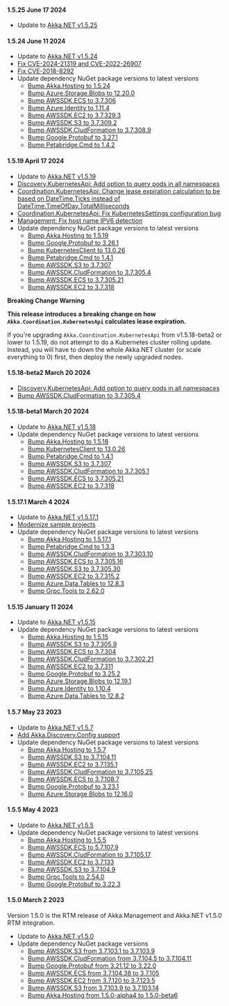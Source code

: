 #### 1.5.25 June 17 2024 ####

* Update to [Akka.NET v1.5.25](https://github.com/akkadotnet/akka.net/releases/tag/1.5.24)

#### 1.5.24 June 11 2024 ####

* Update to [Akka.NET v1.5.24](https://github.com/akkadotnet/akka.net/releases/tag/1.5.24)
* [Fix CVE-2024-21319 and CVE-2022-26907](https://github.com/akkadotnet/Akka.Management/pull/2557)
* [Fix CVE-2018-8292](https://github.com/akkadotnet/Akka.Management/pull/2558)
* Update dependency NuGet package versions to latest versions
  * [Bump Akka.Hosting to 1.5.24](https://github.com/akkadotnet/Akka.Management/pull/2556)
  * [Bump Azure.Storage.Blobs to 12.20.0](https://github.com/akkadotnet/Akka.Management/pull/2501)
  * [Bump AWSSDK.ECS to 3.7.306](https://github.com/akkadotnet/Akka.Management/pull/2552)
  * [Bump Azure.Identity to 1.11.4](https://github.com/akkadotnet/Akka.Management/pull/2545)
  * [Bump AWSSDK.EC2 to 3.7.329.3](https://github.com/akkadotnet/Akka.Management/pull/2553)
  * [Bump AWSSDK.S3 to 3.7.309.2](https://github.com/akkadotnet/Akka.Management/pull/2554)
  * [Bump AWSSDK.CludFormation to 3.7.308.9](https://github.com/akkadotnet/Akka.Management/pull/2555)
  * [Bump Google.Protobuf to 3.27.1](https://github.com/akkadotnet/Akka.Management/pull/2540)
  * [Bump Petabridge.Cmd to 1.4.2](https://github.com/akkadotnet/Akka.Management/pull/2559)

#### 1.5.19 April 17 2024 ####

* Update to [Akka.NET v1.5.19](https://github.com/akkadotnet/akka.net/releases/tag/1.5.19)
* [Discovery.KubernetesApi: Add option to query pods in all namespaces](https://github.com/akkadotnet/Akka.Management/pull/2421)
* [Coordination.KubernetesApi: Change lease expiration calculation to be based on DateTime.Ticks instead of DateTime.TimeOfDay.TotalMilliseconds](https://github.com/akkadotnet/Akka.Management/pull/2474)
* [Coordination.KubernetesApi: Fix KubernetesSettings configuration bug](https://github.com/akkadotnet/Akka.Management/pull/2475)
* [Management: Fix host name IPV6 detection](https://github.com/akkadotnet/Akka.Management/pull/2476)
* Update dependency NuGet package versions to latest versions
  * [Bump Akka.Hosting to 1.5.19](https://github.com/akkadotnet/Akka.Management/pull/2478)
  * [Bump Google.Protobuf to 3.26.1](https://github.com/akkadotnet/Akka.Management/pull/2436)
  * [Bump KubernetesClient to 13.0.26](https://github.com/akkadotnet/Akka.Management/pull/2405)
  * [Bump Petabridge.Cmd to 1.4.1](https://github.com/akkadotnet/Akka.Management/pull/2418)
  * [Bump AWSSDK.S3 to 3.7.307](https://github.com/akkadotnet/Akka.Management/pull/2412)
  * [Bump AWSSDK.CludFormation to 3.7.305.4](https://github.com/akkadotnet/Akka.Management/pull/2430)
  * [Bump AWSSDK.ECS to 3.7.305.21](https://github.com/akkadotnet/Akka.Management/pull/2414)
  * [Bump AWSSDK.EC2 to 3.7.318](https://github.com/akkadotnet/Akka.Management/pull/2417)

**Breaking Change Warning**

**This release introduces a breaking change on how `Akka.Coordination.KubernetesApi` calculates lease expiration.**

If you're upgrading `Akka.Coordination.KubernetesApi` from v1.5.18-beta2 or lower to 1.5.19, do not attempt to do a Kubernetes cluster rolling update. Instead, you will have to down the whole Akka.NET cluster (or scale everything to 0) first, then deploy the newly upgraded nodes.

#### 1.5.18-beta2 March 20 2024 ####

* [Discovery.KubernetesApi: Add option to query pods in all namespaces](https://github.com/akkadotnet/Akka.Management/pull/2421)
* [Bump AWSSDK.CludFormation to 3.7.305.4](https://github.com/akkadotnet/Akka.Management/pull/2430)

#### 1.5.18-beta1 March 20 2024 ####

* Update to [Akka.NET v1.5.18](https://github.com/akkadotnet/akka.net/releases/tag/1.5.18)
* Update dependency NuGet package versions to latest versions
  * [Bump Akka.Hosting to 1.5.18](https://github.com/akkadotnet/Akka.Management/pull/2410)
  * [Bump KubernetesClient to 13.0.26](https://github.com/akkadotnet/Akka.Management/pull/2405)
  * [Bump Petabridge.Cmd to 1.4.1](https://github.com/akkadotnet/Akka.Management/pull/2418)
  * [Bump AWSSDK.S3 to 3.7.307](https://github.com/akkadotnet/Akka.Management/pull/2412)
  * [Bump AWSSDK.CludFormation to 3.7.305.1](https://github.com/akkadotnet/Akka.Management/pull/2416)
  * [Bump AWSSDK.ECS to 3.7.305.21](https://github.com/akkadotnet/Akka.Management/pull/2414)
  * [Bump AWSSDK.EC2 to 3.7.318](https://github.com/akkadotnet/Akka.Management/pull/2417)

#### 1.5.17.1 March 4 2024 ####

* Update to [Akka.NET v1.5.17.1](https://github.com/akkadotnet/akka.net/releases/tag/1.5.17.1)
* [Modernize sample projects](https://github.com/akkadotnet/Akka.Management/pull/2285)
* Update dependency NuGet package versions to latest versions
  * [Bump Akka.Hosting to 1.5.17.1](https://github.com/akkadotnet/Akka.Management/pull/2381)
  * [Bump Petabridge.Cmd to 1.3.3](https://github.com/akkadotnet/Akka.Management/pull/2279)
  * [Bump AWSSDK.CludFormation to 3.7.303.10](https://github.com/akkadotnet/Akka.Management/pull/2373)
  * [Bump AWSSDK.ECS to 3.7.305.16](https://github.com/akkadotnet/Akka.Management/pull/2374)
  * [Bump AWSSDK.S3 to 3.7.305.30](https://github.com/akkadotnet/Akka.Management/pull/2376)
  * [Bump AWSSDK.EC2 to 3.7.315.2](https://github.com/akkadotnet/Akka.Management/pull/2377)
  * [Bump Azure.Data.Tables to 12.8.3](https://github.com/akkadotnet/Akka.Management/pull/2335)
  * [Bump Grpc.Tools to 2.62.0](https://github.com/akkadotnet/Akka.Management/pull/2366)

#### 1.5.15 January 11 2024 ####

* Update to [Akka.NET v1.5.15](https://github.com/akkadotnet/akka.net/releases/tag/1.5.15)
* Update dependency NuGet package versions to latest versions
  * [Bump Akka.Hosting to 1.5.15](https://github.com/akkadotnet/Akka.Management/pull/2271)
  * [Bump AWSSDK.S3 to 3.7.305.9](https://github.com/akkadotnet/Akka.Management/pull/2274)
  * [Bump AWSSDK.ECS to 3.7.304](https://github.com/akkadotnet/Akka.Management/pull/2275)
  * [Bump AWSSDK.CludFormation to 3.7.302.21](https://github.com/akkadotnet/Akka.Management/pull/2277)
  * [Bump AWSSDK.EC2 to 3.7.311](https://github.com/akkadotnet/Akka.Management/pull/2257)
  * [Bump Google.Protobuf to 3.25.2](https://github.com/akkadotnet/Akka.Management/pull/2264)
  * [Bump Azure.Storage.Blobs to 12.19.1](https://github.com/akkadotnet/Akka.Management/pull/2171)
  * [Bump Azure.Identity to 1.10.4](https://github.com/akkadotnet/Akka.Management/pull/2262)
  * [Bump Azure.Data.Tables to 12.8.2](https://github.com/akkadotnet/Akka.Management/pull/2250)

#### 1.5.7 May 23 2023 ####

* Update to [Akka.NET v1.5.7](https://github.com/akkadotnet/akka.net/releases/tag/1.5.7)
* [Add Akka.Discovery.Config support](https://github.com/akkadotnet/Akka.Management/pull/1758)
* Update dependency NuGet package versions to latest versions
  * [Bump Akka.Hosting to 1.5.7](https://github.com/akkadotnet/Akka.Management/pull/1770)
  * [Bump AWSSDK.S3 to 3.7.104.11](https://github.com/akkadotnet/Akka.Management/pull/1734)
  * [Bump AWSSDK.EC2 to 3.7.135.1](https://github.com/akkadotnet/Akka.Management/pull/1769)
  * [Bump AWSSDK.CludFormation to 3.7.105.25](https://github.com/akkadotnet/Akka.Management/pull/1767)
  * [Bump AWSSDK.ECS to 3.7.108.7](https://github.com/akkadotnet/Akka.Management/pull/1768)
  * [Bump Google.Protobuf to 3.23.1](https://github.com/akkadotnet/Akka.Management/pull/1755)
  * [Bump Azure.Storage.Blobs to 12.16.0](https://github.com/akkadotnet/Akka.Management/pull/1594)

#### 1.5.5 May 4 2023 ####

* Update to [Akka.NET v1.5.5](https://github.com/akkadotnet/akka.net/releases/tag/1.5.5)
* Update dependency NuGet package versions to latest versions
  * [Bump Akka.Hosting to 1.5.5](https://github.com/akkadotnet/Akka.Management/pull/1727)
  * [Bump AWSSDK.ECS to 5.7.107.9](https://github.com/akkadotnet/Akka.Management/pull/1724)
  * [Bump AWSSDK.CludFormation to 3.7.105.17](https://github.com/akkadotnet/Akka.Management/pull/1721)
  * [Bump AWSSDK.EC2 to 3.7.133](https://github.com/akkadotnet/Akka.Management/pull/1725)
  * [Bump AWSSDK.S3 to 3.7.104.9](https://github.com/akkadotnet/Akka.Management/pull/1722)
  * [Bump Grpc.Tools to 2.54.0](https://github.com/akkadotnet/Akka.Management/pull/1660)
  * [Bump Google.Protobuf to 3.22.3](https://github.com/akkadotnet/Akka.Management/pull/1613)

#### 1.5.0 March 2 2023 ####

Version 1.5.0 is the RTM release of Akka.Management and Akka.NET v1.5.0 RTM integration.

* Update to [Akka.NET v1.5.0](https://github.com/akkadotnet/akka.net/releases/tag/1.5.0)
* Update dependency NuGet package versions
  * [Bump AWSSDK.S3 from 3.7.103.1 to 3.7.103.9](https://github.com/akkadotnet/Akka.Management/pull/1318)
  * [Bump AWSSDK.CludFormation from 3.7.104.5 to 3.7.104.11](https://github.com/akkadotnet/Akka.Management/pull/1275)
  * [Bump Google.Protobuf from 3.21.12 to 3.22.0](https://github.com/akkadotnet/Akka.Management/pull/1343)
  * [Bump AWSSDK.ECS from 3.7.104.38 to 3.7.105](https://github.com/akkadotnet/Akka.Management/pull/1385)
  * [Bump AWSSDK.EC2 from 3.7.120 to 3.7.123.5](https://github.com/akkadotnet/Akka.Management/pull/1368)
  * [Bump AWSSDK.S3 from 3.7.103.9 to 3.7.103.14](https://github.com/akkadotnet/Akka.Management/pull/1374)
  * [Bump Akka.Hosting from 1.5.0-alpha4 to 1.5.0-beta6](https://github.com/akkadotnet/Akka.Management/pull/1397)

